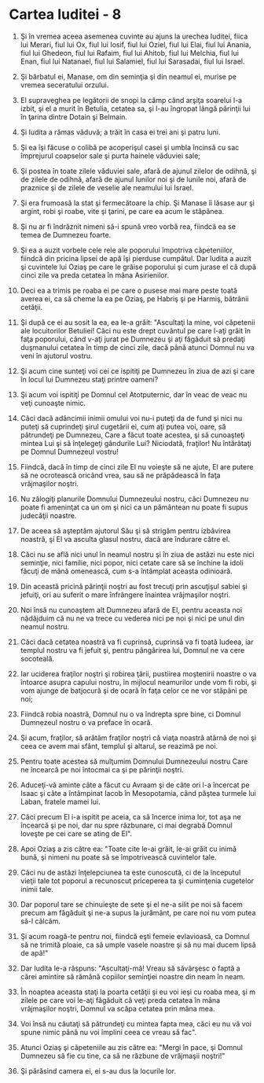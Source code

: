 # Cartea Iuditei - 8

1. Şi în vremea aceea asemenea cuvinte au ajuns la urechea Iuditei, fiica lui Merari, fiul lui Ox, fiul lui Iosif, fiul lui Oziel, fiul lui Elai, fiul lui Anania, fiul lui Ghedeon, fiul lui Rafaim, fiul lui Ahitob, fiul lui Melchia, fiul lui Enan, fiul lui Natanael, fiul lui Salamiel, fiul lui Sarasadai, fiul lui Israel. 

2. Şi bărbatul ei, Manase, om din seminţia şi din neamul ei, murise pe vremea seceratului orzului. 

3. El supraveghea pe legătorii de snopi la câmp când arşiţa soarelui l-a izbit, şi el a murit în Betulia, cetatea sa, şi l-au îngropat lângă părinţii lui în ţarina dintre Dotain şi Belmain. 

4. Şi Iudita a rămas văduvă; a trăit în casa ei trei ani şi patru luni. 

5. Şi ea îşi făcuse o colibă pe acoperişul casei şi umbla încinsă cu sac împrejurul coapselor sale şi purta hainele văduviei sale; 

6. Şi postea în toate zilele văduviei sale, afară de ajunul zilelor de odihnă, şi de zilele de odihnă, afară de ajunul lunilor noi şi de lunile noi, afară de praznice şi de zilele de veselie ale neamului lui Israel. 

7. Şi era frumoasă la stat şi fermecătoare la chip. Şi Manase îi lăsase aur şi argint, robi şi roabe, vite şi ţarini, pe care ea acum le stăpânea. 

8. Şi nu ar fi îndrăznit nimeni să-i spună vreo vorbă rea, fiindcă ea se temea de Dumnezeu foarte. 

9. Şi ea a auzit vorbele cele rele ale poporului împotriva căpeteniilor, fiindcă din pricina lipsei de apă îşi pierduse cumpătul. Dar Iudita a auzit şi cuvintele lui Oziaş pe care le grăise poporului şi cum jurase el că după cinci zile va preda cetatea în mâna Asirienilor. 

10. Deci ea a trimis pe roaba ei pe care o pusese mai mare peste toată averea ei, ca să cheme la ea pe Oziaş, pe Habriş şi pe Harmiş, bătrânii cetăţii. 

11. Şi după ce ei au sosit la ea, ea le-a grăit: "Ascultaţi la mine, voi căpetenii ale locuitorilor Betuliei! Căci nu este drept cuvântul pe care l-aţi grăit în faţa poporului, când v-aţi jurat pe Dumnezeu şi aţi făgăduit să predaţi duşmanului cetatea în timp de cinci zile, dacă până atunci Domnul nu va veni în ajutorul vostru. 

12. Şi acum cine sunteţi voi cei ce ispitiţi pe Dumnezeu în ziua de azi şi care în locul lui Dumnezeu staţi printre oameni? 

13. Şi acum voi ispitiţi pe Domnul cel Atotputernic, dar în veac de veac nu veţi cunoaşte nimic. 

14. Căci dacă adâncimii inimii omului voi nu-i puteţi da de fund şi nici nu puteţi să cuprindeţi şirul cugetării ei, cum aţi putea voi, oare, să pătrundeţi pe Dumnezeu, Care a făcut toate acestea, şi să cunoaşteţi mintea Lui şi să înţelegeţi gândurile Lui? Niciodată, fraţilor! Nu întărâtaţi pe Domnul Dumnezeul vostru! 

15. Fiindcă, dacă în timp de cinci zile El nu voieşte să ne ajute, El are putere să ne ocrotească oricând vrea, sau să ne prăpădească în faţa vrăjmaşilor noştri. 

16. Nu zălogiţi planurile Domnului Dumnezeului nostru, căci Dumnezeu nu poate fi ameninţat ca un om şi nici ca un pământean nu poate fi supus judecăţii noastre. 

17. De aceea să aşteptăm ajutorul Său şi să strigăm pentru izbăvirea noastră, şi El va asculta glasul nostru, dacă are îndurare către el. 

18. Căci nu se află nici unul în neamul nostru şi în ziua de astăzi nu este nici seminţie, nici familie, nici popor, nici cetate care să se închine la idoli făcuţi de mână omenească, cum s-a întâmplat aceasta odinioară. 

19. Din această pricină părinţii noştri au fost trecuţi prin ascuţişul sabiei şi jefuiţi, ori au suferit o mare înfrângere înaintea vrăjmaşilor noştri. 

20. Noi însă nu cunoaştem alt Dumnezeu afară de El, pentru aceasta noi nădăjduim că nu ne va trece cu vederea nici pe noi şi nici pe unul din neamul nostru. 

21. Căci dacă cetatea noastră va fi cuprinsă, cuprinsă va fi toată Iudeea, iar templul nostru va fi jefuit şi, pentru pângărirea lui, Domnul ne va cere socoteală. 

22. Iar uciderea fraţilor noştri şi robirea ţării, pustiirea moştenirii noastre o va întoarce asupra capului nostru, în mijlocul neamurilor unde vom fi robi, şi vom ajunge de batjocură şi de ocară în faţa celor ce ne vor stăpâni pe noi; 

23. Fiindcă robia noastră, Domnul nu o va îndrepta spre bine, ci Domnul Dumnezeul nostru o va preface în ocară. 

24. Şi acum, fraţilor, să arătăm fraţilor noştri că viaţa noastră atârnă de noi şi ceea ce avem mai sfânt, templul şi altarul, se reazimă pe noi. 

25. Pentru toate acestea să mulţumim Domnului Dumnezeului nostru Care ne încearcă pe noi întocmai ca şi pe părinţii noştri. 

26. Aduceţi-vă aminte câte a făcut cu Avraam şi de câte ori l-a încercat pe Isaac şi câte a întâmpinat Iacob în Mesopotamia, când păştea turmele lui Laban, fratele mamei lui. 

27. Căci precum El i-a ispitit pe aceia, ca să încerce inima lor, tot aşa ne încearcă şi pe noi, dar nu spre răzbunare, ci mai degrabă Domnul loveşte pe cei care se ating de El". 

28. Apoi Oziaş a zis către ea: "Toate cite le-ai grăit, le-ai grăit cu inimă bună, şi nimeni nu poate să se împotrivească cuvintelor tale. 

29. Căci nu de astăzi înţelepciunea ta este cunoscută, ci de la începutul vieţii tale tot poporul a recunoscut priceperea ta şi cuminţenia cugetelor inimii tale. 

30. Dar poporul tare se chinuieşte de sete şi el ne-a silit pe noi să facem precum am făgăduit şi ne-a supus la jurământ, pe care noi nu vom putea să-l călcăm. 

31. Şi acum roagă-te pentru noi, fiindcă eşti femeie evlavioasă, ca Domnul să ne trimită ploaie, ca să umple vasele noastre şi să nu mai ducem lipsă de apă!" 

32. Dar Iudita le-a răspuns: "Ascultaţi-mă! Vreau să săvârşesc o faptă a cărei amintire să rămână copiilor seminţiei noastre din neam în neam. 

33. În noaptea aceasta staţi la poarta cetăţii şi eu voi ieşi cu roaba mea, şi m zilele pe care voi le-aţi făgăduit că veţi preda cetatea în mâna vrăjmaşilor noştri, Domnul va scăpa cetatea prin mâna mea. 

34. Voi însă nu căutaţi să pătrundeţi cu mintea fapta mea, căci eu nu vă voi spune nimic până nu voi împlini ceea ce vreau să fac". 

35. Atunci Oziaş şi căpeteniile au zis către ea: "Mergi în pace, şi Domnul Dumnezeu să fie cu tine, ca să ne răzbune de vrăjmaşii noştri!" 

36. Şi părăsind camera ei, ei s-au dus la locurile lor. 

